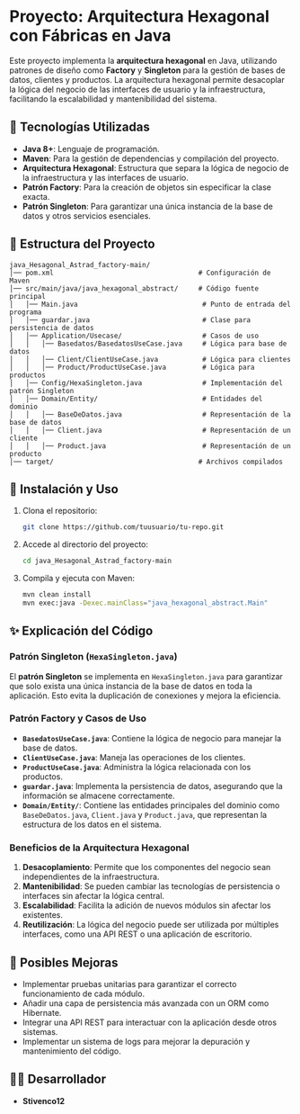 # Proyecto: Arquitectura Hexagonal con Fábricas en Java

Este proyecto implementa la **arquitectura hexagonal** en Java, utilizando patrones de diseño como **Factory** y **Singleton** para la gestión de bases de datos, clientes y productos. 
La arquitectura hexagonal permite desacoplar la lógica del negocio de las interfaces de usuario y la infraestructura, facilitando la escalabilidad y mantenibilidad del sistema.

## 🚀 Tecnologías Utilizadas
- **Java 8+**: Lenguaje de programación.
- **Maven**: Para la gestión de dependencias y compilación del proyecto.
- **Arquitectura Hexagonal**: Estructura que separa la lógica de negocio de la infraestructura y las interfaces de usuario.
- **Patrón Factory**: Para la creación de objetos sin especificar la clase exacta.
- **Patrón Singleton**: Para garantizar una única instancia de la base de datos y otros servicios esenciales.

## 📂 Estructura del Proyecto
```
java_Hesagonal_Astrad_factory-main/
│── pom.xml                                    # Configuración de Maven
│── src/main/java/java_hexagonal_abstract/     # Código fuente principal
│   │── Main.java                               # Punto de entrada del programa
│   │── guardar.java                            # Clase para persistencia de datos
│   │── Application/Usecase/                    # Casos de uso
│   │   │── Basedatos/BasedatosUseCase.java     # Lógica para base de datos
│   │   │── Client/ClientUseCase.java           # Lógica para clientes
│   │   │── Product/ProductUseCase.java         # Lógica para productos
│   │── Config/HexaSingleton.java               # Implementación del patrón Singleton
│   │── Domain/Entity/                          # Entidades del dominio
│   │   │── BaseDeDatos.java                    # Representación de la base de datos
│   │   │── Client.java                         # Representación de un cliente
│   │   │── Product.java                        # Representación de un producto
│── target/                                    # Archivos compilados
```

## 📌 Instalación y Uso
1. Clona el repositorio:
   ```bash
   git clone https://github.com/tuusuario/tu-repo.git
   ```
2. Accede al directorio del proyecto:
   ```bash
   cd java_Hesagonal_Astrad_factory-main
   ```
3. Compila y ejecuta con Maven:
   ```bash
   mvn clean install
   mvn exec:java -Dexec.mainClass="java_hexagonal_abstract.Main"
   ```

## ✨ Explicación del Código
### **Patrón Singleton (`HexaSingleton.java`)**
El **patrón Singleton** se implementa en `HexaSingleton.java` para garantizar que solo exista una única instancia de la base de datos en toda la aplicación. Esto evita la duplicación de conexiones y mejora la eficiencia.

### **Patrón Factory y Casos de Uso**
- **`BasedatosUseCase.java`**: Contiene la lógica de negocio para manejar la base de datos.
- **`ClientUseCase.java`**: Maneja las operaciones de los clientes.
- **`ProductUseCase.java`**: Administra la lógica relacionada con los productos.
- **`guardar.java`**: Implementa la persistencia de datos, asegurando que la información se almacene correctamente.
- **`Domain/Entity/`**: Contiene las entidades principales del dominio como `BaseDeDatos.java`, `Client.java` y `Product.java`, que representan la estructura de los datos en el sistema.

### **Beneficios de la Arquitectura Hexagonal**
1. **Desacoplamiento**: Permite que los componentes del negocio sean independientes de la infraestructura.
2. **Mantenibilidad**: Se pueden cambiar las tecnologías de persistencia o interfaces sin afectar la lógica central.
3. **Escalabilidad**: Facilita la adición de nuevos módulos sin afectar los existentes.
4. **Reutilización**: La lógica del negocio puede ser utilizada por múltiples interfaces, como una API REST o una aplicación de escritorio.

## 📌 Posibles Mejoras
- Implementar pruebas unitarias para garantizar el correcto funcionamiento de cada módulo.
- Añadir una capa de persistencia más avanzada con un ORM como Hibernate.
- Integrar una API REST para interactuar con la aplicación desde otros sistemas.
- Implementar un sistema de logs para mejorar la depuración y mantenimiento del código.

## 👨‍💻 Desarrollador
- **Stivenco12**

